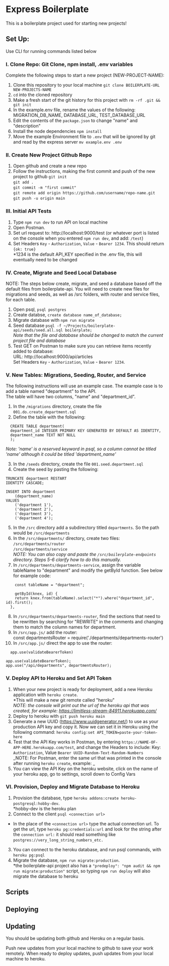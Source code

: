 # Express Boilerplate

This is a boilerplate project used for starting new projects!

## Set Up:

Use CLI for running commands listed below

### I. Clone Repo: Git Clone, npm install, .env variables

Complete the following steps to start a new project (NEW-PROJECT-NAME):

1. Clone this repository to your local machine `git clone BOILERPLATE-URL NEW-PROJECTS-NAME`
2. `cd` into the cloned repository
3. Make a fresh start of the git history for this project with `rm -rf .git && git init`
4. In the example.env file, rename the values of the following: MIGRATION_DB_NAME, DATABASE_URL, TEST_DATABASE_URL
5. Edit the contents of the `package.json` to change "name" and "description"
6. Install the node dependencies `npm install`
7. Move the example Environment file to `.env` that will be ignored by git and read by the express server `mv example.env .env`

### II. Create New Project Github Repo

1. Open github and create a new repo
2. Follow the instructions, making the first commit and push of the new project to github
   `git init`  
   `git add . `  
   `git commit -m "first commit"`  
   `git remote add origin https://github.com/username/repo-name.git`  
   `git push -u origin main`

### III. Initial API Tests

1. Type `npm run dev` to run API on local machine
2. Open Postman.
3. Set url request to: http://localhost:9000/test (or whatever port is listed on the console when you entered `npm run dev`, and add: `/test`)
4. Set Headers `Key` - `Authorization`, `Value` - `Bearer 1234`. This should return `{ok: true}`  
   \*1234 is the default API_KEY specified in the .env file, this will eventually need to be changed

### IV. Create, Migrate and Seed Local Database

NOTE: The steps below create, migrate, and seed a database based off the default files from boilerplate-api. You will need to create new files for migrations and seeds, as well as /src folders, with router and service files, for each table.

1. Open psql, `psql postgres`
2. Create databse, `create database name_of_database;`
3. Migrate database with `npm run migrate`
4. Seed database `psql -f ~/Projects/boilerplate-api/seeds/seed.all.sql boilerplate;`  
   _Note that the file and database should be changed to match the current project file and database_
5. Test GET on Postman to make sure you can retrieve items recently added to database:  
   URL: http://localhost:9000/api/articles  
   Set Headers `Key` - `Authorization`, `Value` - `Bearer 1234`.

### V. New Tables: Migrations, Seeding, Router, and Service

The following instructions will use an example case. The example case is to add a table named "department" to the API.  
The table will have two columns, "name" and "department_id".

1. In the `/migrations` directory, create the file `001.do.create_department.sql`
2. Define the table with the following:

```
  CREATE TABLE department(
  department_id INTEGER PRIMARY KEY GENERATED BY DEFAULT AS IDENTITY,
  department_name TEXT NOT NULL
  );
```

_Note: 'name' is a reserved keyword in psql, so a column cannot be titled 'name' although it could be titled 'department_name'_

3. In the `/seeds` directory, create the file `001.seed.department.sql`
4. Create the seed by pasting the following:

```
TRUNCATE department RESTART
IDENTITY CASCADE;

INSERT INTO department
    (department_name)
VALUES
    ('department 1'),
    ('department 2'),
    ('department 3'),
    ('department 4');

```

5. In the `/src` directory add a subdirectory titled `departments`. So the path would be `/src/departments`
6. In the `/src/departments/` directory, create two files:  
   `/src/departments/router`  
   `/src/departments/service`  
   _NOTE: You can also copy and paste the `/src/boilerplate-endpoints` directory. Steps 5-6 clarify how to do this manually._
7. In `/src/departments/departments-service`, assign the variable tableName to "department" and modify the getById function. See below for example code:

```
    const tableName = "department";
```

```
    getById(knex, id) {
    return knex.from(tableName).select("*").where("department_id", id).first();
  },
```

8. In `/src/departments/departments-router`, find the sections that need to be rewritten by searching for "REWRITE" in the comments and changing them to match the column names for department.
9. In `/src/app.js/` add the router:  
   const departmentsRouter = require('./departments/departments-router')
10. In `/src/app.js/` direct the app to use the router:

```
  app.use(validateBearerToken)
```

```
app.use(validateBearerToken);
app.use("/api/departments", departmentsRouter);
```

### V. Deploy API to Heroku and Set API Token

1. When your new project is ready for deployment, add a new Heroku application with `heroku create`.  
   *This will make a new git remote called "heroku"  
   *NOTE: the console will print out the url of the heroku api that was created, for example: https://limitless-stream-84911.herokuapp.com/*
2. Deploy to heroku with `git push heroku main`
3. Generate a new UUID (https://www.uuidgenerator.net/) to use as your production API key and copy it. Now we can set it in Heroku using the following command: `heroku config:set API_TOKEN=paste-your-token-here`
4. Test that the API Key works in Postman, by entering `https://NAME-OF-APP-HERE.herokuapp.com/test`, and change the Headers to include: Key: `Authorization`, Value `Bearer UUID-Random-Text-Random-Numbers`  
   _NOTE: For Postman, enter the same url that was printed in the console after running `heroku create`, example: _
5. You can view the API Key on the heroku website, click on the name of your heroku app, go to settings, scroll down to Config Vars

### VI. Provision, Deploy and Migrate Database to Heroku

1. Provision the database, type `heroku addons:create heroku-postgresql:hobby-dev`.  
   \*hobby-dev is the heroku plan
2. Connect to the client `psql <connection url>`

- In the place of the `<connection url>` type the actual connection url. To get the url, type `heroku pg:credentials:url` and look for the string after the `connection url:` it should read something like `postgres://very_long_string_numbers_etc.`

3. You can connect to the heroku database, and run psql commands, with `heroku pg:psql`
4. Migrate the database, `npm run migrate:production`.  
   \*the boilerplate-api project also has a `"predeploy": "npm audit && npm run migrate:production"` script, so typing `npm run deploy` will also migrate the database to heroku

## Scripts

## Deploying

## Updating

You should be updating both github and Heroku on a regular basis.

Push new updates from your local machine to github to save your work remotely.
When ready to deploy updates, push updates from your local machine to heroku.
